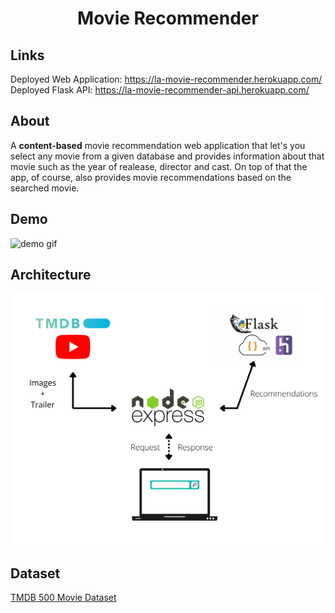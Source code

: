 <div align="center">
  <h1>Movie Recommender</h1>
</div>

## Links
Deployed Web Application: https://la-movie-recommender.herokuapp.com/
<br>
Deployed Flask API: https://la-movie-recommender-api.herokuapp.com/

## About
A <strong>content-based</strong> movie recommendation web application that let's you select any movie from a given database and provides information about that movie such as the year of realease, director and cast. On top of that the app, of course, also provides movie recommendations based on the searched movie.

## Demo
<div alig="center">
  <img src="./readme-assets/movie-recommender-demo.gif" alt="demo gif" style="max-width:50%">
</div>

## Architecture
<div alig="center">
  <img src="./readme-assets/Movie%20Recommender%20Architecture.png" alt="architecture">
</div>

## Dataset
<a href="https://www.kaggle.com/tmdb/tmdb-movie-metadata" rel="nofollow">TMDB 500 Movie Dataset</a>
